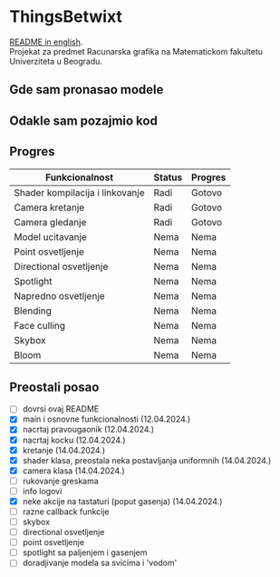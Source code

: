 # ThingsBetwixt
[README in english](README.md). <br>
Projekat za predmet Racunarska grafika na Matematickom fakultetu Univerziteta u Beogradu.

## Gde sam pronasao modele

## Odakle sam pozajmio kod

## Progres
| Funkcionalnost                  | Status | Progres |
|---------------------------------|--------|---------|
| Shader kompilacija i linkovanje | Radi   | Gotovo  |
| Camera kretanje                 | Radi   | Gotovo  |
| Camera gledanje                 | Radi   | Gotovo  |
| Model ucitavanje                | Nema   | Nema    |
| Point osvetljenje               | Nema   | Nema    |
| Directional osvetljenje         | Nema   | Nema    |
| Spotlight                       | Nema   | Nema    |
| Napredno osvetljenje            | Nema   | Nema    |
| Blending                        | Nema   | Nema    |
| Face culling                    | Nema   | Nema    |
| Skybox                          | Nema   | Nema    |
| Bloom                           | Nema   | Nema    |

## Preostali posao
- [ ] dovrsi ovaj README
- [x] main i osnovne funkcionalnosti (12.04.2024.)
- [x] nacrtaj pravougaonik (12.04.2024.)
- [x] nacrtaj kocku (12.04.2024.)
- [x] kretanje (14.04.2024.)
- [x] shader klasa, preostala neka postavljanja uniformnih (14.04.2024.)
- [x] camera klasa (14.04.2024.)
- [ ] rukovanje greskama
- [ ] info logovi
- [x] neke akcije na tastaturi (poput gasenja) (14.04.2024.)
- [ ] razne callback funkcije
- [ ] skybox
- [ ] directional osvetljenje
- [ ] point osvetljenje
- [ ] spotlight sa paljenjem i gasenjem
- [ ] doradjivanje modela sa svicima i 'vodom'